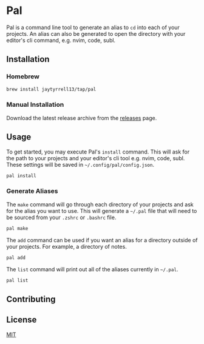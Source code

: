 # Pal

Pal is a command line tool to generate an alias to `cd` into each of your projects. An alias can also be generated to open the directory with your editor's cli command, e.g. nvim, code, subl.

## Installation

### Homebrew

```bash
brew install jaytyrrell13/tap/pal
```

### Manual Installation

Download the latest release archive from the [releases](https://github.com/jaytyrrell13/pal/releases) page.

## Usage

To get started, you may execute Pal's `install` command. This will ask for the path to your projects and your editor's cli tool e.g. nvim, code, subl. These settings will be saved in `~/.config/pal/config.json`.

```bash
pal install
```

### Generate Aliases

The `make` command will go through each directory of your projects and ask for the alias you want to use. This will generate a `~/.pal` file that will need to be sourced from your `.zshrc` or `.bashrc` file.

```bash
pal make
```

The `add` command can be used if you want an alias for a directory outside of your projects. For example, a directory of notes.

```bash
pal add
```

The `list` command will print out all of the aliases currently in `~/.pal`.

```bash
pal list
```

## Contributing

## License

[MIT](https://choosealicense.com/licenses/mit/)
